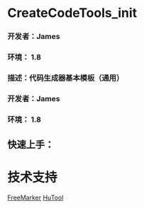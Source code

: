 # CreateCodeTools_init

### 开发者：James
### 环境： 1.8
### 描述：代码生成器基本模板（通用）

### 开发者：James
### 环境： 1.8

## 快速上手：
  
# 技术支持
[FreeMarker](https://freemarker.apache.org/)
[HuTool](https://www.hutool.cn/)

  
